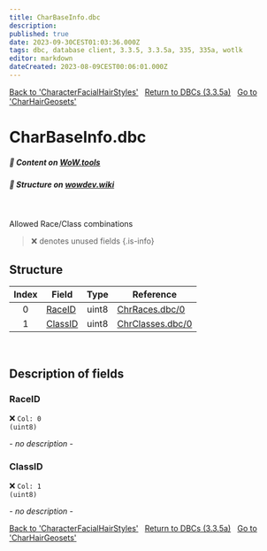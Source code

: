 ```yaml
---
title: CharBaseInfo.dbc
description:
published: true
date: 2023-09-30CEST01:03:36.000Z
tags: dbc, database client, 3.3.5, 3.3.5a, 335, 335a, wotlk
editor: markdown
dateCreated: 2023-08-09CEST00:06:01.000Z
---
```

<a href="https://trinitycore.info/files/DBC/335/characterfacialhairstyles" class="mt-5 v-btn v-btn--depressed v-btn--flat v-btn--outlined theme--light v-size--default darkblue--text text--lighten-3"><span class="v-btn__content"><i aria-hidden="true" class="v-icon notranslate v-icon--left mdi mdi-arrow-left theme--light"></i><span>Back to 'CharacterFacialHairStyles'</span></span></a>&nbsp;&nbsp;&nbsp;<a href="https://trinitycore.info/files/DBC/335/home" class="mt-5 v-btn v-btn--depressed v-btn--flat v-btn--outlined theme--light v-size--default darkblue--text text--lighten-3"><span class="v-btn__content"><i aria-hidden="true" class="v-icon notranslate v-icon--left mdi mdi-home-outline theme--light"></i><span>Return to DBCs (3.3.5a)</span></span></a>&nbsp;&nbsp;&nbsp;<a href="https://trinitycore.info/files/DBC/335/charhairgeosets" class="mt-5 v-btn v-btn--depressed v-btn--flat v-btn--outlined theme--light v-size--default darkblue--text text--lighten-3"><span class="v-btn__content"><span>Go to 'CharHairGeosets'</span><i aria-hidden="true" class="v-icon notranslate v-icon--right mdi mdi-arrow-right theme--light"></i></span></a>

# CharBaseInfo.dbc
##### :open_book: Content on [WoW.tools](https://wow.tools/dbc/?dbc=charbaseinfo&build=3.3.5.12340)
##### :pencil: Structure on [wowdev.wiki](https://wowdev.wiki/DB/CharBaseInfo)
&nbsp;

Allowed Race/Class combinations

> :x: denotes unused fields
{.is-info}


## Structure

| Index | Field | Type | Reference |
| :---: | --- | :---: | --- |
| 0 | [RaceID](#raceid) | uint8 | [ChrRaces.dbc/0](/files/DBC/335/chrraces#id) |
| 1 | [ClassID](#classid) | uint8 | [ChrClasses.dbc/0](/files/DBC/335/chrclasses#id) |
&nbsp;
## Description of fields

### RaceID
:x: <code>Col: 0 (uint8)</code>

*- no description -*
&nbsp;

### ClassID
:x: <code>Col: 1 (uint8)</code>

*- no description -*
&nbsp;

<a href="https://trinitycore.info/files/DBC/335/characterfacialhairstyles" class="mt-5 v-btn v-btn--depressed v-btn--flat v-btn--outlined theme--light v-size--default darkblue--text text--lighten-3"><span class="v-btn__content"><i aria-hidden="true" class="v-icon notranslate v-icon--left mdi mdi-arrow-left theme--light"></i><span>Back to 'CharacterFacialHairStyles'</span></span></a>&nbsp;&nbsp;&nbsp;<a href="https://trinitycore.info/files/DBC/335/home" class="mt-5 v-btn v-btn--depressed v-btn--flat v-btn--outlined theme--light v-size--default darkblue--text text--lighten-3"><span class="v-btn__content"><i aria-hidden="true" class="v-icon notranslate v-icon--left mdi mdi-home-outline theme--light"></i><span>Return to DBCs (3.3.5a)</span></span></a>&nbsp;&nbsp;&nbsp;<a href="https://trinitycore.info/files/DBC/335/charhairgeosets" class="mt-5 v-btn v-btn--depressed v-btn--flat v-btn--outlined theme--light v-size--default darkblue--text text--lighten-3"><span class="v-btn__content"><span>Go to 'CharHairGeosets'</span><i aria-hidden="true" class="v-icon notranslate v-icon--right mdi mdi-arrow-right theme--light"></i></span></a>
